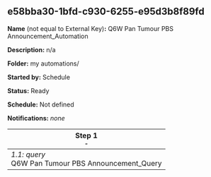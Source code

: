 ## e58bba30-1bfd-c930-6255-e95d3b8f89fd

**Name** (not equal to External Key)**:** Q6W Pan Tumour PBS Announcement_Automation

**Description:** n/a

**Folder:** my automations/

**Started by:** Schedule

**Status:** Ready

**Schedule:** Not defined

**Notifications:** _none_


| Step 1<br>_<small>-</small>_ |
| --- |
| _1.1: query_<br>Q6W Pan Tumour PBS Announcement_Query |
